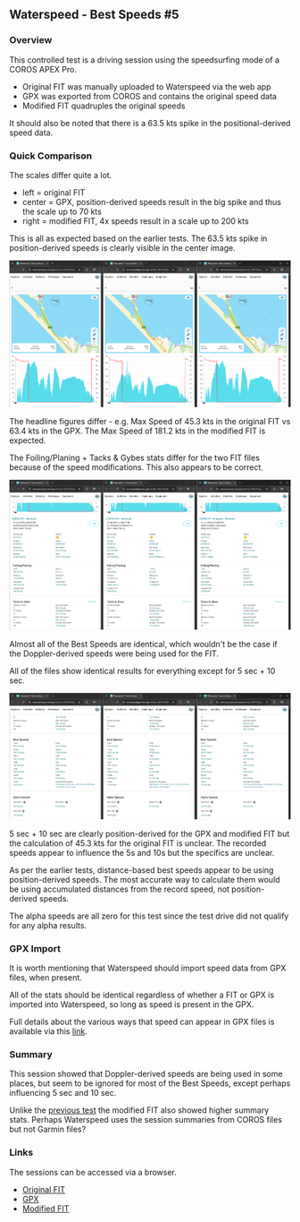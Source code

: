## Waterspeed - Best Speeds #5

### Overview

This controlled test is a driving session using the speedsurfing mode of a COROS APEX Pro.

- Original FIT was manually uploaded to Waterspeed via the web app
- GPX was exported from COROS and contains the original speed data
- Modified FIT quadruples the original speeds

It should also be noted that there is a 63.5 kts spike in the positional-derived speed data.



### Quick Comparison

The scales differ quite a lot.

- left = original FIT
- center = GPX, position-derived speeds result in the big spike and thus the scale up to 70 kts
- right = modified FIT, 4x speeds result in a scale up to 200 kts

This is all as expected based on the earlier tests. The 63.5 kts spike in position-derived speeds is clearly visible in the center image.

![comparison-1](img/comparison-1.png)



The headline figures differ - e.g. Max Speed of 45.3 kts in the original FIT vs 63.4 kts in the GPX. The Max Speed of 181.2 kts in the modified FIT is expected.

The Foiling/Planing + Tacks & Gybes stats differ for the two FIT files because of the speed modifications. This also appears to be correct.

![comparison-2](img/comparison-2.png)



Almost all of the Best Speeds are identical, which wouldn't be the case if the Doppler-derived speeds were being used for the FIT.

All of the files show identical results for everything except for 5 sec + 10 sec.

![comparison-3](img/comparison-3.png)



5 sec + 10 sec are clearly position-derived for the GPX and modified FIT but the calculation of 45.3 kts for the original FIT is unclear. The recorded speeds appear to influence the 5s and 10s but the specifics are unclear.

As per the earlier tests, distance-based best speeds appear to be using position-derived speeds. The most accurate way to calculate them would be using accumulated distances from the record speed, not position-derived speeds.

The alpha speeds are all zero for this test since the test drive did not qualify for any alpha results.



### GPX Import

It is worth mentioning that Waterspeed should import speed data from GPX files, when present.

All of the stats should be identical regardless of whether a FIT or GPX is imported into Waterspeed, so long as speed is present in the GPX.

Full details about the various ways that speed can appear in GPX files is available via this [link](https://logiqx.github.io/gps-wizard/gpx/speed.html).



### Summary

This session showed that Doppler-derived speeds are being used in some places, but seem to be ignored for most of the Best Speeds, except perhaps influencing 5 sec and 10 sec.

Unlike the [previous test](../session-4/README.md) the modified FIT also showed higher summary stats. Perhaps Waterspeed uses the session summaries from COROS files but not Garmin files?



### Links

The sessions can be accessed via a browser.

- [Original FIT](https://waterspeedapp.web.app/activity/-OWCE2DgJeZZNR0sAxTa)
- [GPX](https://waterspeedapp.web.app/activity/-OWCDwQWB_uqZFFyvyDb)
- [Modified FIT](https://waterspeedapp.web.app/activity/-OWF7EbuqCwkH9ZwdtiQ)